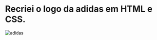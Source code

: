 # Recriei o logo da adidas em HTML e CSS.

![adidas](https://github.com/VStwokey/adidas/assets/124562961/7b05432b-aee9-470d-bd44-d2768045432e)
